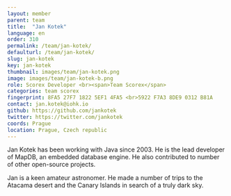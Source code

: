 ```yaml
---
layout: member
parent: team
title:  "Jan Kotek"
language: en
order: 310
permalink: /team/jan-kotek/
defaulturl: /team/jan-kotek/
slug: jan-kotek
key: jan-kotek
thumbnail: images/team/jan-kotek.png
image: images/team/jan-kotek-b.png
role: Scorex Developer <br><span>Team Scorex</span>
categories: team scorex
fingerprint: 8FA5 27F7 1822 5EF1 4FA5 <br>5922 F7A3 8DE9 0312 B81A
contact: jan.kotek@iohk.io
github: https://github.com/jankotek
twitter: https://twitter.com/jankotek
coords: Prague
location: Prague, Czech republic
---
```

Jan Kotek has been working with Java since 2003. He is the lead developer of MapDB, an embedded database engine. He also contributed to number of other open-source projects.

Jan is a keen amateur astronomer. He made a number of trips to the Atacama desert and the Canary Islands in search of a truly dark sky.

